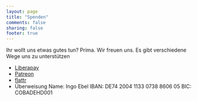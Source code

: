 ```yaml
---
layout: page
title: "Spenden"
comments: false
sharing: false
footer: true
---
```


Ihr wollt uns etwas gutes tun? Prima. Wir freuen uns.
Es gibt verschiedene Wege uns zu unterstützen

* [Liberapay](https://liberapay.com/Binaergewitter/)
* [Patreon](https://www.patreon.com/binaergewitter)
* [flattr](https://flattr.com/@binaergewitter)
* Überweisung
 Name: Ingo Ebel
 IBAN: DE74 2004 1133 0738 8606 05
 BIC: COBADEHD001
